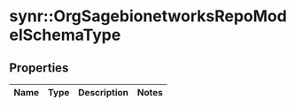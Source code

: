 # synr::OrgSagebionetworksRepoModelSchemaType


## Properties
Name | Type | Description | Notes
------------ | ------------- | ------------- | -------------


